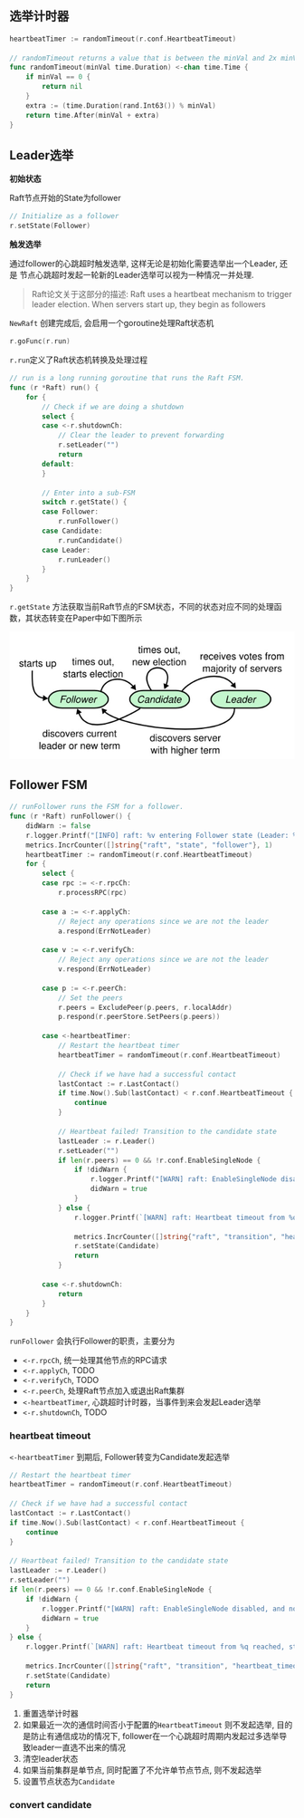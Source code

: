 



## 选举计时器

```go
heartbeatTimer := randomTimeout(r.conf.HeartbeatTimeout)

// randomTimeout returns a value that is between the minVal and 2x minVal.
func randomTimeout(minVal time.Duration) <-chan time.Time {
	if minVal == 0 {
		return nil
	}
	extra := (time.Duration(rand.Int63()) % minVal)
	return time.After(minVal + extra)
}
```



## Leader选举

**初始状态**

Raft节点开始的State为follower

```go
// Initialize as a follower
r.setState(Follower)
```

**触发选举**

通过follower的心跳超时触发选举, 这样无论是初始化需要选举出一个Leader, 还是
节点心跳超时发起一轮新的Leader选举可以视为一种情况一并处理.

> Raft论文关于这部分的描述: Raft uses a heartbeat mechanism to trigger leader election. 
When servers start up, they begin as followers

`NewRaft` 创建完成后, 会启用一个goroutine处理Raft状态机

```go
r.goFunc(r.run)
```


`r.run`定义了Raft状态机转换及处理过程

```go
// run is a long running goroutine that runs the Raft FSM.
func (r *Raft) run() {
	for {
		// Check if we are doing a shutdown
		select {
		case <-r.shutdownCh:
			// Clear the leader to prevent forwarding
			r.setLeader("")
			return
		default:
		}

		// Enter into a sub-FSM
		switch r.getState() {
		case Follower:
			r.runFollower()
		case Candidate:
			r.runCandidate()
		case Leader:
			r.runLeader()
		}
	}
}
```

`r.getState` 方法获取当前Raft节点的FSM状态，不同的状态对应不同的处理函数，其状态转变在Paper中如下图所示

![](raft-fsm-switch.jpg)

## Follower FSM

```go
// runFollower runs the FSM for a follower.
func (r *Raft) runFollower() {
	didWarn := false
	r.logger.Printf("[INFO] raft: %v entering Follower state (Leader: %q)", r, r.Leader())
	metrics.IncrCounter([]string{"raft", "state", "follower"}, 1)
	heartbeatTimer := randomTimeout(r.conf.HeartbeatTimeout)
	for {
		select {
		case rpc := <-r.rpcCh:
			r.processRPC(rpc)

		case a := <-r.applyCh:
			// Reject any operations since we are not the leader
			a.respond(ErrNotLeader)

		case v := <-r.verifyCh:
			// Reject any operations since we are not the leader
			v.respond(ErrNotLeader)

		case p := <-r.peerCh:
			// Set the peers
			r.peers = ExcludePeer(p.peers, r.localAddr)
			p.respond(r.peerStore.SetPeers(p.peers))

		case <-heartbeatTimer:
			// Restart the heartbeat timer
			heartbeatTimer = randomTimeout(r.conf.HeartbeatTimeout)

			// Check if we have had a successful contact
			lastContact := r.LastContact()
			if time.Now().Sub(lastContact) < r.conf.HeartbeatTimeout {
				continue
			}

			// Heartbeat failed! Transition to the candidate state
			lastLeader := r.Leader()
			r.setLeader("")
			if len(r.peers) == 0 && !r.conf.EnableSingleNode {
				if !didWarn {
					r.logger.Printf("[WARN] raft: EnableSingleNode disabled, and no known peers. Aborting election.")
					didWarn = true
				}
			} else {
				r.logger.Printf(`[WARN] raft: Heartbeat timeout from %q reached, starting election`, lastLeader)

				metrics.IncrCounter([]string{"raft", "transition", "heartbeat_timeout"}, 1)
				r.setState(Candidate)
				return
			}

		case <-r.shutdownCh:
			return
		}
	}
}
```



`runFollower` 会执行Follower的职责，主要分为

- `<-r.rpcCh`, 统一处理其他节点的RPC请求
- `<-r.applyCh`,  TODO
- `<-r.verifyCh`, TODO
- `<-r.peerCh`, 处理Raft节点加入或退出Raft集群
- `<-heartbeatTimer`, 心跳超时计时器，当事件到来会发起Leader选举
- `<-r.shutdownCh`, TODO

### heartbeat timeout

`<-heartbeatTimer` 到期后, Follower转变为Candidate发起选举
```go
// Restart the heartbeat timer
heartbeatTimer = randomTimeout(r.conf.HeartbeatTimeout)

// Check if we have had a successful contact
lastContact := r.LastContact()
if time.Now().Sub(lastContact) < r.conf.HeartbeatTimeout {
	continue
}

// Heartbeat failed! Transition to the candidate state
lastLeader := r.Leader()
r.setLeader("")
if len(r.peers) == 0 && !r.conf.EnableSingleNode {
	if !didWarn {
		r.logger.Printf("[WARN] raft: EnableSingleNode disabled, and no known peers. Aborting election.")
		didWarn = true
	}
} else {
	r.logger.Printf(`[WARN] raft: Heartbeat timeout from %q reached, starting election`, lastLeader)

	metrics.IncrCounter([]string{"raft", "transition", "heartbeat_timeout"}, 1)
	r.setState(Candidate)
	return
}
```

1. 重置选举计时器
2. 如果最近一次的通信时间否小于配置的`HeartbeatTimeout` 则不发起选举, 目的是防止有通信成功的情况下, follower在一个心跳超时周期内发起过多选举导致leader一直选不出来的情况
3. 清空leader状态
4. 如果当前集群是单节点, 同时配置了不允许单节点节点, 则不发起选举
5. 设置节点状态为`Candidate`


### convert candidate